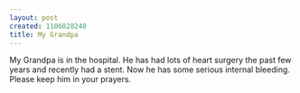 ```yaml
--- 
layout: post
created: 1106028240
title: My Grandpa
---
```

My Grandpa is in the hospital.  He has had lots of heart surgery the past few years and recently had a stent.  Now he has some serious internal bleeding.  Please keep him in your prayers.
